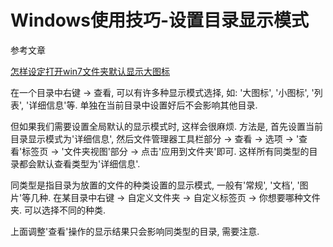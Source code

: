# Windows使用技巧-设置目录显示模式

参考文章

[怎样设定打开win7文件夹默认显示大图标](https://zhidao.baidu.com/question/578991246.html)

在一个目录中右键 -> 查看, 可以有许多种显示模式选择, 如: '大图标', '小图标', '列表', '详细信息'等. 单独在当前目录中设置好后不会影响其他目录. 

但如果我们需要设置全局默认的显示模式时, 这样会很麻烦. 方法是, 首先设置当前目录显示模式为'详细信息', 然后文件管理器工具栏部分 -> 查看 -> 选项 -> '查看'标签页 -> '文件夹视图'部分 -> 点击'应用到文件夹'即可. 这样所有同类型的目录都会默认查看类型为'详细信息'.

同类型是指目录为放置的文件的种类设置的显示模式, 一般有'常规', '文档', '图片'等几种. 在某目录中右键 -> 自定义文件夹 -> 自定义标签页 -> 你想要哪种文件夹. 可以选择不同的种类.

上面调整'查看'操作的显示结果只会影响同类型的目录, 需要注意. 
